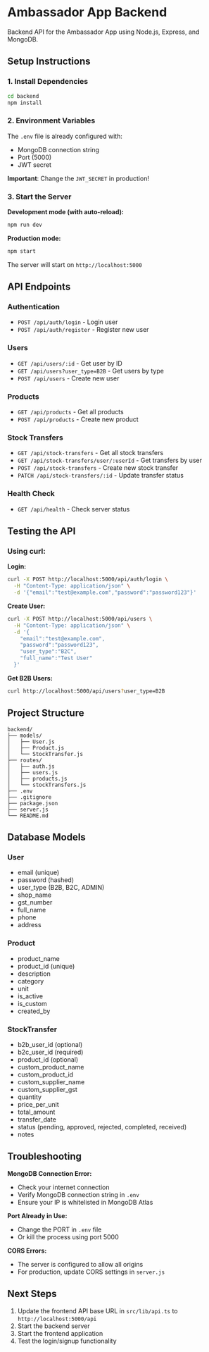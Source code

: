# Ambassador App Backend

Backend API for the Ambassador App using Node.js, Express, and MongoDB.

## Setup Instructions

### 1. Install Dependencies

```bash
cd backend
npm install
```

### 2. Environment Variables

The `.env` file is already configured with:
- MongoDB connection string
- Port (5000)
- JWT secret

**Important**: Change the `JWT_SECRET` in production!

### 3. Start the Server

**Development mode (with auto-reload):**
```bash
npm run dev
```

**Production mode:**
```bash
npm start
```

The server will start on `http://localhost:5000`

## API Endpoints

### Authentication
- `POST /api/auth/login` - Login user
- `POST /api/auth/register` - Register new user

### Users
- `GET /api/users/:id` - Get user by ID
- `GET /api/users?user_type=B2B` - Get users by type
- `POST /api/users` - Create new user

### Products
- `GET /api/products` - Get all products
- `POST /api/products` - Create new product

### Stock Transfers
- `GET /api/stock-transfers` - Get all stock transfers
- `GET /api/stock-transfers/user/:userId` - Get transfers by user
- `POST /api/stock-transfers` - Create new stock transfer
- `PATCH /api/stock-transfers/:id` - Update transfer status

### Health Check
- `GET /api/health` - Check server status

## Testing the API

### Using curl:

**Login:**
```bash
curl -X POST http://localhost:5000/api/auth/login \
  -H "Content-Type: application/json" \
  -d '{"email":"test@example.com","password":"password123"}'
```

**Create User:**
```bash
curl -X POST http://localhost:5000/api/users \
  -H "Content-Type: application/json" \
  -d '{
    "email":"test@example.com",
    "password":"password123",
    "user_type":"B2C",
    "full_name":"Test User"
  }'
```

**Get B2B Users:**
```bash
curl http://localhost:5000/api/users?user_type=B2B
```

## Project Structure

```
backend/
├── models/
│   ├── User.js
│   ├── Product.js
│   └── StockTransfer.js
├── routes/
│   ├── auth.js
│   ├── users.js
│   ├── products.js
│   └── stockTransfers.js
├── .env
├── .gitignore
├── package.json
├── server.js
└── README.md
```

## Database Models

### User
- email (unique)
- password (hashed)
- user_type (B2B, B2C, ADMIN)
- shop_name
- gst_number
- full_name
- phone
- address

### Product
- product_name
- product_id (unique)
- description
- category
- unit
- is_active
- is_custom
- created_by

### StockTransfer
- b2b_user_id (optional)
- b2c_user_id (required)
- product_id (optional)
- custom_product_name
- custom_product_id
- custom_supplier_name
- custom_supplier_gst
- quantity
- price_per_unit
- total_amount
- transfer_date
- status (pending, approved, rejected, completed, received)
- notes

## Troubleshooting

**MongoDB Connection Error:**
- Check your internet connection
- Verify MongoDB connection string in `.env`
- Ensure your IP is whitelisted in MongoDB Atlas

**Port Already in Use:**
- Change the PORT in `.env` file
- Or kill the process using port 5000

**CORS Errors:**
- The server is configured to allow all origins
- For production, update CORS settings in `server.js`

## Next Steps

1. Update the frontend API base URL in `src/lib/api.ts` to `http://localhost:5000/api`
2. Start the backend server
3. Start the frontend application
4. Test the login/signup functionality
